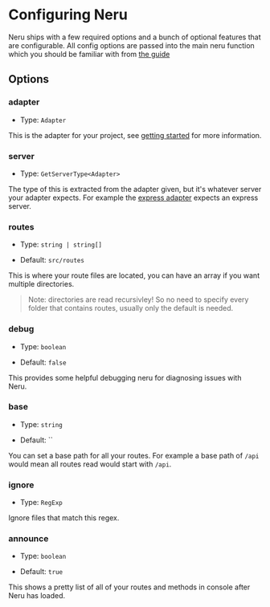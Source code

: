 # Configuring Neru

Neru ships with a few required options and a bunch of optional features that are configurable. All config options are passed into the main neru function which you should be familiar with from [the guide](/guide/config)

## Options

### adapter

- Type: `Adapter`

This is the adapter for your project, see [getting started](/guide/#neru-cli) for more information.

### server

- Type: `GetServerType<Adapter>`

The type of this is extracted from the adapter given, but it's whatever server your adapter expects. For example the [express adapter](/adapters/express) expects an express server.

### routes

- Type: `string | string[]`

- Default: `src/routes`

This is where your route files are located, you can have an array if you want multiple directories.

> Note: directories are read recursivley! So no need to specify every folder that contains routes, usually only the default is needed.

### debug

- Type: `boolean`

- Default: `false`

This provides some helpful debugging neru for diagnosing issues with Neru.

### base

- Type: `string`

- Default: ``

You can set a base path for all your routes. For example a base path of `/api` would mean all routes read would start with `/api`.

### ignore

- Type: `RegExp`

Ignore files that match this regex.

### announce

- Type: `boolean`

- Default: `true`

This shows a pretty list of all of your routes and methods in console after Neru has loaded.